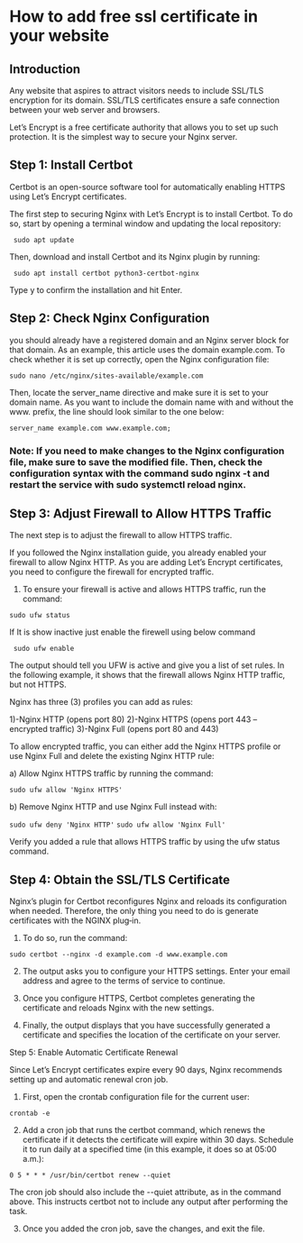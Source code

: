 # How to add free ssl certificate in your website

## Introduction
Any website that aspires to attract visitors needs to include SSL/TLS encryption for its domain. SSL/TLS certificates ensure a safe connection between your web server and browsers.

Let’s Encrypt is a free certificate authority that allows you to set up such protection. It is the simplest way to secure your Nginx server.

## Step 1: Install Certbot

Certbot is an open-source software tool for automatically enabling HTTPS using Let’s Encrypt certificates.

The first step to securing Nginx with Let’s Encrypt is to install Certbot. To do so, start by opening a terminal window and updating the local repository:

````  sudo apt update  ````

Then, download and install Certbot and its Nginx plugin by running:

```  sudo apt install certbot python3-certbot-nginx   ```

Type y to confirm the installation and hit Enter.


## Step 2: Check Nginx Configuration

you should already have a registered domain and an Nginx server block for that domain. As an example, this article uses the domain  example.com.
To check whether it is set up correctly, open the Nginx configuration file:

``` sudo nano /etc/nginx/sites-available/example.com ```

Then, locate the server_name directive and make sure it is set to your domain name. As you want to include the domain name with and without the www. prefix, the line should look similar to the one below:

``` server_name example.com www.example.com; ```

### Note: If you need to make changes to the Nginx configuration file, make sure to save the modified file. Then, check the configuration syntax with the command sudo nginx -t and restart the service with sudo systemctl reload nginx.

## Step 3: Adjust Firewall to Allow HTTPS Traffic

The next step is to adjust the firewall to allow HTTPS traffic.

If you followed the Nginx installation guide, you already enabled your firewall to allow Nginx HTTP. As you are adding Let’s Encrypt certificates, you need to configure the firewall for encrypted traffic.

1. To ensure your firewall is active and allows HTTPS traffic, run the command:

``` sudo ufw status ```

If It is show inactive just enable the firewell using below command 

```  sudo ufw enable ```

The output should tell you UFW is active and give you a list of set rules. In the following example, it shows that the firewall allows Nginx HTTP traffic, but not HTTPS.

Nginx has three (3) profiles you can add as rules:

1)-Nginx HTTP (opens port 80)
2)-Nginx HTTPS (opens port 443 – encrypted traffic)
3)-Nginx Full (opens port 80 and 443)

To allow encrypted traffic, you can either add the Nginx HTTPS profile or use Nginx Full and delete the existing Nginx HTTP rule:

a) Allow Nginx HTTPS traffic by running the command:

``` sudo ufw allow 'Nginx HTTPS' ```

b) Remove Nginx HTTP and use Nginx Full instead with:

``` sudo ufw deny 'Nginx HTTP' ```
``` sudo ufw allow 'Nginx Full' ```

Verify you added a rule that allows HTTPS traffic by using the ufw status command.

## Step 4: Obtain the SSL/TLS Certificate

Nginx’s plugin for Certbot reconfigures Nginx and reloads its configuration when needed. Therefore, the only thing you need to do is generate certificates with the NGINX plug‑in.

1. To do so, run the command:

``` sudo certbot --nginx -d example.com -d www.example.com ```

2. The output asks you to configure your HTTPS settings. Enter your email address and agree to the terms of service to continue.

3. Once you configure HTTPS, Certbot completes generating the certificate and reloads Nginx with the new settings.

4. Finally, the output displays that you have successfully generated a certificate and specifies the location of the certificate on your server.

Step 5: Enable Automatic Certificate Renewal

Since Let’s Encrypt certificates expire every 90 days, Nginx recommends setting up and automatic renewal cron job.

1. First, open the crontab configuration file for the current user:

``` crontab -e ```

2. Add a cron job that runs the certbot command, which renews the certificate if it detects the certificate will expire within 30 days. Schedule it to run daily at a specified time (in this example, it does so at 05:00 a.m.):

``` 0 5 * * * /usr/bin/certbot renew --quiet ```

The cron job should also include the --quiet attribute, as in the command above. This instructs certbot not to include any output after performing the task.

3. Once you added the cron job, save the changes, and exit the file.
